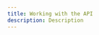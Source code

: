 ```yaml
---
title: Working with the API
description: Description 
---
```


<inline-fragment platform="ios" src="~/sdk/auth/fragments/ios/working-with-api.md"></inline-fragment>
<inline-fragment platform="android" src="~/sdk/auth/fragments/android/working-with-api.md"></inline-fragment>
